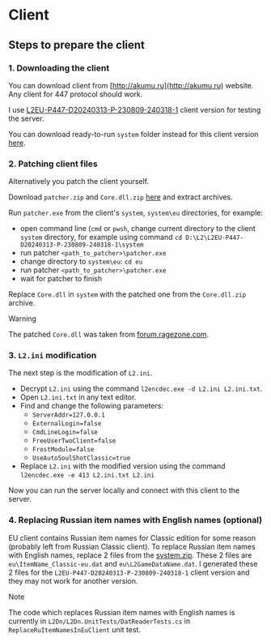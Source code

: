 # Client

## Steps to prepare the client

### 1. Downloading the client

You can download client from [http://akumu.ru](http://akumu.ru) website. Any client for 447 protocol should work.

I use [L2EU-P447-D20240313-P-230809-240318-1](http://akumu.ru/lineage2/L2EU/P447/L2EU-P447-D20240313-P-230809-240318-1/) client version for testing the server.

You can download ready-to-run `system` folder instead for this client version [here](https://mega.nz/folder/AS8mBIDC#HchW9hqrcNsQXCdvnAYcZQ).

### 2. Patching client files

Alternatively you patch the client yourself.

Download `patcher.zip` and `Core.dll.zip` [here](https://mega.nz/folder/AS8mBIDC#HchW9hqrcNsQXCdvnAYcZQ) 
and extract archives.

Run `patcher.exe` from the client's `system`, `system\eu` directories, for example:
- open command line (`cmd` or `pwsh`, change current directory to the client `system` directory, for example using command `cd D:\L2\L2EU-P447-D20240313-P-230809-240318-1\system`
- run patcher `<path_to_patcher>\patcher.exe`
- change directory to `system\eu`: `cd eu`
- run patcher `<path_to_patcher>\patcher.exe`
- wait for patcher to finish

Replace `Core.dll` in `system` with the patched one from the `Core.dll.zip` archive.

> [!WARNING]
> The patched `Core.dll` was taken from [forum.ragezone.com](https://forum.ragezone.com/resources/l2j-share-l2jmobius-essence-7-3-sevensigns-1-dec-2023-protocol-447-client-447-source-code.38/). 

### 3. `L2.ini` modification

The next step is the modification of `L2.ini`.

- Decrypt `L2.ini` using the command `l2encdec.exe -d L2.ini L2.ini.txt`.
- Open `L2.ini.txt` in any text editor.
- Find and change the following parameters:
  - `ServerAddr=127.0.0.1`
  - `ExternalLogin=false`
  - `CmdLineLogin=false`
  - `FreeUserTwoClient=false`
  - `FrostModule=false`
  - `UseAutoSoulShotClassic=true`
- Replace `L2.ini` with the modified version using the command `l2encdec.exe -e 413 L2.ini.txt L2.ini`

Now you can run the server locally and connect with this client to the server.

### 4. Replacing Russian item names with English names (optional)

EU client contains Russian item names for Classic edition for some reason (probably left from Russian Classic client).
To replace Russian item names with English names, replace 2 files from the [system.zip](https://mega.nz/folder/AS8mBIDC#HchW9hqrcNsQXCdvnAYcZQ).
These 2 files are `eu\ItemName_Classic-eu.dat` and `eu\L2GameDataName.dat`.
I generated these 2 files for the `L2EU-P447-D20240313-P-230809-240318-1` client version and they may not work for another version.

> [!NOTE]
> The code which replaces Russian item names with English names 
> is currently in `L2Dn/L2Dn.UnitTests/DatReaderTests.cs` in `ReplaceRuItemNamesInEuClient` unit test. 